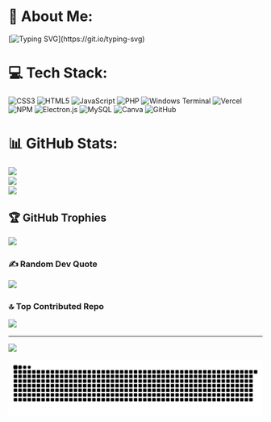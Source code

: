 # 💫 About Me:                                                                                         


[![Typing SVG](https://readme-typing-svg.demolab.com?font=joker+man&size=28&duration=3000&pause=1000&width=580&lines=Hi+%F0%9F%91%8B!+My+name+is+Kamran+Hassan+;+I'm+a+Frontend+Developer.)](https://git.io/typing-svg)

# 💻 Tech Stack:
![CSS3](https://img.shields.io/badge/css3-%231572B6.svg?style=for-the-badge&logo=css3&logoColor=white) ![HTML5](https://img.shields.io/badge/html5-%23E34F26.svg?style=for-the-badge&logo=html5&logoColor=white) ![JavaScript](https://img.shields.io/badge/javascript-%23323330.svg?style=for-the-badge&logo=javascript&logoColor=%23F7DF1E) ![PHP](https://img.shields.io/badge/php-%23777BB4.svg?style=for-the-badge&logo=php&logoColor=white) ![Windows Terminal](https://img.shields.io/badge/Windows%20Terminal-%234D4D4D.svg?style=for-the-badge&logo=windows-terminal&logoColor=white) ![Vercel](https://img.shields.io/badge/vercel-%23000000.svg?style=for-the-badge&logo=vercel&logoColor=white) ![NPM](https://img.shields.io/badge/NPM-%23CB3837.svg?style=for-the-badge&logo=npm&logoColor=white) ![Electron.js](https://img.shields.io/badge/Electron-191970?style=for-the-badge&logo=Electron&logoColor=white) ![MySQL](https://img.shields.io/badge/mysql-4479A1.svg?style=for-the-badge&logo=mysql&logoColor=white) ![Canva](https://img.shields.io/badge/Canva-%2300C4CC.svg?style=for-the-badge&logo=Canva&logoColor=white) ![GitHub](https://img.shields.io/badge/github-%23121011.svg?style=for-the-badge&logo=github&logoColor=white)
# 📊 GitHub Stats:
![](https://github-readme-stats.vercel.app/api?username=Adi6583&theme=dark&hide_border=false&include_all_commits=true&count_private=false)<br/>
![](https://github-readme-streak-stats.herokuapp.com/?user=Adi6583&theme=dark&hide_border=false)<br/>
![](https://github-readme-stats.vercel.app/api/top-langs/?username=Adi6583&theme=dark&hide_border=false&include_all_commits=true&count_private=false&layout=compact)

## 🏆 GitHub Trophies
![](https://github-profile-trophy.vercel.app/?username=Adi6583&theme=holi&no-frame=false&no-bg=false&margin-w=4)

### ✍️ Random Dev Quote
![](https://quotes-github-readme.vercel.app/api?type=horizontal&theme=tokyonight)

### 🔝 Top Contributed Repo
![](https://github-contributor-stats.vercel.app/api?username=Adi6583&limit=5&theme=default&combine_all_yearly_contributions=true)


---
[![](https://visitcount.itsvg.in/api?id=Adi6583&icon=0&color=2)](https://visitcount.itsvg.in)

<!-- Proudly created with GPRM ( https://gprm.itsvg.in ) -->  
<picture>
  <source
    media="(prefers-color-scheme: dark)"
    srcset="https://raw.githubusercontent.com/Adi6583/Adi6583/output/github-contribution-grid-snake-dark.svg"
  />
  <source
    media="(prefers-color-scheme: light)"
    srcset="https://raw.githubusercontent.com/Adi6583/Adi6583/output/github-contribution-grid-snake.svg"      
  />
  <img
    alt="github contribution grid snake animation"
    src="https://raw.githubusercontent.com/Adi6583/Adi6583/output/github-contribution-grid-snake.svg"
  />
</picture>
